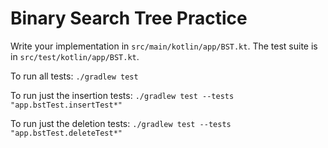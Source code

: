 # Binary Search Tree Practice

Write your implementation in `src/main/kotlin/app/BST.kt`. The test suite is in `src/test/kotlin/app/BST.kt`.

To run all tests:
`./gradlew test`

To run just the insertion tests:
`./gradlew test --tests "app.bstTest.insertTest*"`

To run just the deletion tests:
`./gradlew test --tests "app.bstTest.deleteTest*"`